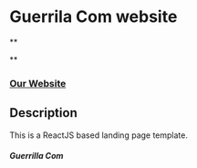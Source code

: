 # Guerrila Com website

\*\*

\*\*

### <a href="https://guerrillacom.tn/">Our Website</a>

## Description

This is a ReactJS based landing page template.

##### Guerrilla Com
